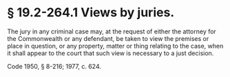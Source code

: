 # § 19.2-264.1 Views by juries.

<p>The jury in any criminal case may, at the request of either the attorney for the Commonwealth or any defendant, be taken to view the premises or place in question, or any property, matter or thing relating to the case, when it shall appear to the court that such view is necessary to a just decision.</p><p>Code 1950, § 8-216; 1977, c. 624.</p>